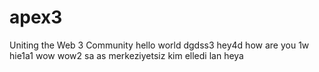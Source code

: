 # apex3
Uniting the Web 3 Community
hello world dgdss3
hey4d
how are you
1w
hie1a1
wow
wow2
sa
as
merkeziyetsiz
kim elledi lan
heya
 

